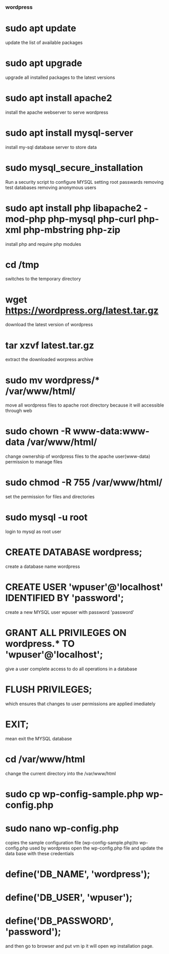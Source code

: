 ### wordpress
# sudo apt update
update the list of available packages
# sudo apt upgrade
upgrade all installed packages to the latest versions
# sudo apt install apache2
install the apache webserver to serve wordpress
# sudo apt install mysql-server
install my-sql database server to store data
# sudo mysql_secure_installation
Run a security script to configure MYSQL setting root passwards removing test databases removing anonymous users
# sudo apt install php libapache2 -mod-php php-mysql php-curl php-xml php-mbstring php-zip
install php and require php modules
# cd /tmp
switches to the temporary directory
# wget https://wordpress.org/latest.tar.gz
download the latest version of wordpress
# tar xzvf latest.tar.gz 
extract the downloaded worpress archive
# sudo mv wordpress/* /var/www/html/
move all wordpress files to apache root directory because it will accessible through web
# sudo chown -R www-data:www-data /var/www/html/
change ownership of wordpress files to the apache user(www-data) permission to manage files
# sudo chmod -R 755 /var/www/html/
set the permission for files and directories
# sudo mysql -u root
login to mysql as root user
# CREATE DATABASE wordpress;
create a database name wordpress
# CREATE USER 'wpuser'@'localhost' IDENTIFIED BY 'password';
create a new MYSQL user wpuser with password 'password'
# GRANT ALL PRIVILEGES ON wordpress.* TO 'wpuser'@'localhost';
give a user complete access to do all operations in a database
# FLUSH PRIVILEGES;
which ensures that changes to user permissions are applied imediately
# EXIT;
mean exit the MYSQL database
# cd /var/www/html
change the current directory into the /var/www/html
# sudo cp wp-config-sample.php wp-config.php
# sudo nano wp-config.php
copies the sample configuration file (wp-config-sample.php)to wp-config.php used by wordpress
open the wp-config.php file and update the data base with these credentials 
# define('DB_NAME', 'wordpress');
# define('DB_USER', 'wpuser');
# define('DB_PASSWORD', 'password');
and then go to browser and put vm ip it will open wp installation page.
